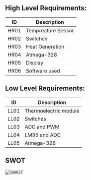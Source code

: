 ## High Level Requirements: 
| ID | Description |
| ----- | ----- |
| HR01 | Tempreature Sensor |
| HR02 | Switches | 
| HR03 | Heat Generation |
| HR04 | Atmega-328  |
| HR05 | Display |
| HR06 | Software used|

## Low Level Requirements: 
| ID | Description |
| ----- | ----- |
|LL01 |Thermoelectric module |
|LL02 |Switches |
|LL03 |ADC and PWM |
|LL04 |LM35 and ADC |
|LL05 |Atmega-328 |

## SWOT 
![SWOT](https://github.com/vatsal26/M2_AutomobileTempreatureMonitor/blob/main/1_Requirements/SWOT.png)

